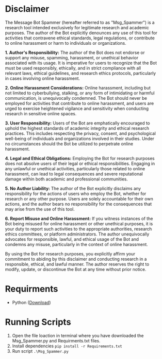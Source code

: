 # Disclaimer

The Message Bot Spammer (hereafter referred to as "Msg_Spammer") is a research tool intended exclusively for legitimate research and academic purposes. The author of the Bot explicitly denounces any use of this tool for activities that contravene ethical standards, legal regulations, or contribute to online harassment or harm to individuals or organizations.

**1. Author's Responsibility:**
The author of the Bot does not endorse or support any misuse, spamming, harassment, or unethical behavior associated with its usage. It is imperative for users to recognize that the Bot must be used responsibly, ethically, and in strict compliance with all relevant laws, ethical guidelines, and research ethics protocols, particularly in cases involving online harassment.

**2. Online Harassment Considerations:**
Online harassment, including but not limited to cyberbullying, stalking, or any form of intimidating or harmful communication, is unequivocally condemned. The Bot should never be employed for activities that contribute to online harassment, and users are urged to exercise heightened vigilance and sensitivity when conducting research in sensitive online spaces.

**3. User Responsibility:**
Users of the Bot are emphatically encouraged to uphold the highest standards of academic integrity and ethical research practices. This includes respecting the privacy, consent, and psychological well-being of individuals and organizations involved in their studies. Under no circumstances should the Bot be utilized to perpetrate online harassment.

**4. Legal and Ethical Obligations:**
Employing the Bot for research purposes does not absolve users of their legal or ethical responsibilities. Engaging in any unlawful or unethical activities, particularly those related to online harassment, can lead to legal consequences and severe reputational damage within both academic and professional communities.

**5. No Author Liability:**
The author of the Bot explicitly disclaims any responsibility for the actions of users who employ the Bot, whether for research or any other purpose. Users are solely accountable for their own actions, and the author bears no responsibility for the consequences that may arise from the use of this tool.

**6. Report Misuse and Online Harassment:**
If you witness instances of the Bot being misused for online harassment or other unethical purposes, it is your duty to report such activities to the appropriate authorities, research ethics committees, or platform administrators. The author unequivocally advocates for responsible, lawful, and ethical usage of the Bot and condemns any misuse, particularly in the context of online harassment.

By using the Bot for research purposes, you explicitly affirm your commitment to abiding by this disclaimer and conducting research in a responsible, ethical, and lawful manner. The author reserves the right to modify, update, or discontinue the Bot at any time without prior notice. 

# Requirments
* Python ([Download](https://www.python.org/downloads/))

# Running Scripts
1. Open the file loaction in terminal where you have downloaded the Msg_Spammer.py and Requirments.txt files.
2. Install dependencies ```pip install -r Requirements.txt```
3. Run script ```.\Msg_Spammer.py```

